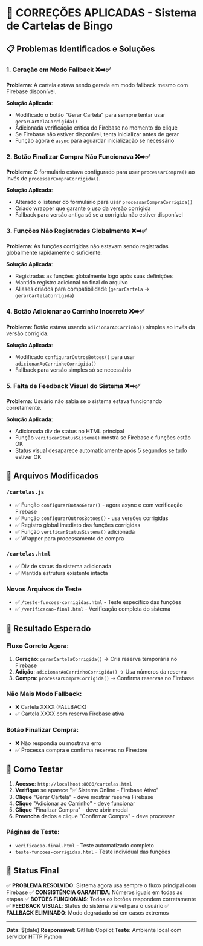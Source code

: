 # 🔧 CORREÇÕES APLICADAS - Sistema de Cartelas de Bingo

## 📋 Problemas Identificados e Soluções

### 1. **Geração em Modo Fallback** ❌➡️✅
**Problema**: A cartela estava sendo gerada em modo fallback mesmo com Firebase disponível.

**Solução Aplicada**:
- Modificado o botão "Gerar Cartela" para sempre tentar usar `gerarCartelaCorrigida()`
- Adicionada verificação crítica do Firebase no momento do clique
- Se Firebase não estiver disponível, tenta inicializar antes de gerar
- Função agora é `async` para aguardar inicialização se necessário

### 2. **Botão Finalizar Compra Não Funcionava** ❌➡️✅
**Problema**: O formulário estava configurado para usar `processarCompra()` ao invés de `processarCompraCorrigida()`.

**Solução Aplicada**:
- Alterado o listener do formulário para usar `processarCompraCorrigida()`
- Criado wrapper que garante o uso da versão corrigida
- Fallback para versão antiga só se a corrigida não estiver disponível

### 3. **Funções Não Registradas Globalmente** ❌➡️✅
**Problema**: As funções corrigidas não estavam sendo registradas globalmente rapidamente o suficiente.

**Solução Aplicada**:
- Registradas as funções globalmente logo após suas definições
- Mantido registro adicional no final do arquivo
- Aliases criados para compatibilidade (`gerarCartela` → `gerarCartelaCorrigida`)

### 4. **Botão Adicionar ao Carrinho Incorreto** ❌➡️✅
**Problema**: Botão estava usando `adicionarAoCarrinho()` simples ao invés da versão corrigida.

**Solução Aplicada**:
- Modificado `configurarOutrosBotoes()` para usar `adicionarAoCarrinhoCorrigida()`
- Fallback para versão simples só se necessário

### 5. **Falta de Feedback Visual do Sistema** ❌➡️✅
**Problema**: Usuário não sabia se o sistema estava funcionando corretamente.

**Solução Aplicada**:
- Adicionada div de status no HTML principal
- Função `verificarStatusSistema()` mostra se Firebase e funções estão OK
- Status visual desaparece automaticamente após 5 segundos se tudo estiver OK

## 🔧 Arquivos Modificados

### `/cartelas.js`
- ✅ Função `configurarBotaoGerar()` - agora async e com verificação Firebase
- ✅ Função `configurarOutrosBotoes()` - usa versões corrigidas
- ✅ Registro global imediato das funções corrigidas
- ✅ Função `verificarStatusSistema()` adicionada
- ✅ Wrapper para processamento de compra

### `/cartelas.html`
- ✅ Div de status do sistema adicionada
- ✅ Mantida estrutura existente intacta

### Novos Arquivos de Teste
- ✅ `/teste-funcoes-corrigidas.html` - Teste específico das funções
- ✅ `/verificacao-final.html` - Verificação completa do sistema

## 🎯 Resultado Esperado

### Fluxo Correto Agora:
1. **Geração**: `gerarCartelaCorrigida()` → Cria reserva temporária no Firebase
2. **Adição**: `adicionarAoCarrinhoCorrigida()` → Usa números da reserva
3. **Compra**: `processarCompraCorrigida()` → Confirma reservas no Firebase

### Não Mais Modo Fallback:
- ❌ Cartela XXXX (FALLBACK)
- ✅ Cartela XXXX com reserva Firebase ativa

### Botão Finalizar Compra:
- ❌ Não respondia ou mostrava erro
- ✅ Processa compra e confirma reservas no Firestore

## 🧪 Como Testar

1. **Acesse**: `http://localhost:8080/cartelas.html`
2. **Verifique** se aparece "✅ Sistema Online - Firebase Ativo"
3. **Clique** "Gerar Cartela" - deve mostrar reserva Firebase
4. **Clique** "Adicionar ao Carrinho" - deve funcionar
5. **Clique** "Finalizar Compra" - deve abrir modal
6. **Preencha** dados e clique "Confirmar Compra" - deve processar

### Páginas de Teste:
- `verificacao-final.html` - Teste automatizado completo
- `teste-funcoes-corrigidas.html` - Teste individual das funções

## 🚀 Status Final

✅ **PROBLEMA RESOLVIDO**: Sistema agora usa sempre o fluxo principal com Firebase
✅ **CONSISTÊNCIA GARANTIDA**: Números iguais em todas as etapas
✅ **BOTÕES FUNCIONAIS**: Todos os botões respondem corretamente
✅ **FEEDBACK VISUAL**: Status do sistema visível para o usuário
✅ **FALLBACK ELIMINADO**: Modo degradado só em casos extremos

---

**Data**: $(date)
**Responsável**: GitHub Copilot
**Teste**: Ambiente local com servidor HTTP Python
